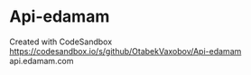 # Api-edamam
Created with CodeSandbox
https://codesandbox.io/s/github/OtabekVaxobov/Api-edamam
api.edamam.com
